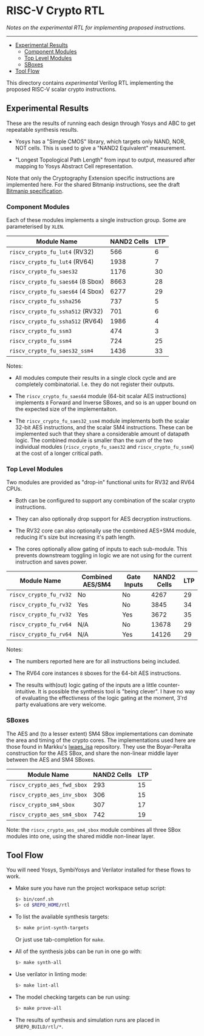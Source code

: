 
# RISC-V Crypto RTL

*Notes on the experimental RTL for implementing proposed instructions.*

---

- [Experimental Results](#Experimental-Results)
  - [Component Modules](#Component-Modules)
  - [Top Level Modules](#Top-Level-Modules)
  - [SBoxes](#SBoxes)
- [Tool Flow](#Tool-Flow)

This directory contains *experimental* Verilog RTL implementing the proposed
RISC-V scalar crypto instructions.

## Experimental Results

These are the results of running each design through Yosys and ABC
to get repeatable synthesis results.

- Yosys has a "Simple CMOS" library, which targets only NAND, NOR, NOT
  cells. This is used to give a "NAND2 Equivalent" measurement.

- "Longest Topological Path Length" from input to output, measured after
  mapping to Yosys Abstract Cell representation.

Note that only the Cryptography Extension specific instructions are
implemented here.
For the shared Bitmanip instructions, see the draft
[Bitmanip specification](https://github.com/riscv/riscv-bitmanip).

### Component Modules

Each of these modules implements a single instruction group.
Some are parameterised by `XLEN`.

Module Name                       | NAND2 Cells | LTP
----------------------------------|-------------|-------------
`riscv_crypto_fu_lut4` (RV32)     |       566   |  6
`riscv_crypto_fu_lut4` (RV64)     |      1938   |  7
`riscv_crypto_fu_saes32`          |      1176   | 30
`riscv_crypto_fu_saes64` (8 Sbox) |      8663   | 28
`riscv_crypto_fu_saes64` (4 Sbox) |      6277   | 29
`riscv_crypto_fu_ssha256`         |       737   |  5
`riscv_crypto_fu_ssha512` (RV32)  |       701   |  6
`riscv_crypto_fu_ssha512` (RV64)  |      1986   |  4
`riscv_crypto_fu_ssm3`            |       474   |  3
`riscv_crypto_fu_ssm4`            |       724   | 25
`riscv_crypto_fu_saes32_ssm4`     |      1436   | 33

Notes:

- All modules compute their results in a single clock cycle and are
  completely combinatorial. I.e. they do not register their outputs.

- The `riscv_crypto_fu_saes64` module (64-bit scalar AES instructions)
  implements `8` Forward and Inverse SBoxes, and so is an upper bound
  on the expected size of the implementaiton.

- The `riscv_crypto_fu_saes32_ssm4` module implements both the scalar
  32-bit AES instructions, and the scalar SM4 instructions.
  These can be implemented such that they share a considerable amount of
  datapath logic.
  The combined module is smaller than the sum of the two individual
  modules (`riscv_crypto_fu_saes32` and `riscv_crypto_fu_ssm4`)
  at the cost of a longer critical path.

### Top Level Modules

Two modules are provided as "drop-in" functional units for
RV32 and RV64 CPUs.

- Both can be configured to support any combination of the
  scalar crypto instructions.

- They can also optionally drop support for AES decryption instructions.

- The RV32 core can also optionally use the combined AES+SM4 module,
  reducing it's size but increasing it's path length.

- The cores optionally allow gating of inputs to each sub-module.
  This prevents downstream toggling in logic we are not using for the current
  instruction and saves power.

Module Name            | Combined AES/SM4 | Gate Inputs | NAND2 Cells | LTP
-----------------------|------------------|-------------|-------------|------
`riscv_crypto_fu_rv32` |        No        |     No      |      4267   | 29
`riscv_crypto_fu_rv32` |       Yes        |     No      |      3845   | 34
`riscv_crypto_fu_rv32` |       Yes        |     Yes     |      3672   | 35
`riscv_crypto_fu_rv64` |       N/A        |     No      |     13678   | 29
`riscv_crypto_fu_rv64` |       N/A        |     Yes     |     14126   | 29

Notes:

- The numbers reported here are for all instructions being included.

- The RV64 core instances `8` sboxes for the 64-bit AES instructions.

- The results with(out) logic gating of the inputs are a little
  counter-intuitive.
  It is possible the synthesis tool is "being clever".
  I have no way of evaluating the effectivness of the logic
  gating at the moment, 3'rd party evaluations are very welcome.


### SBoxes

The AES and (to a lesser extent) SM4 SBox implementations can dominate
the area and timing of the crypto cores.
The implementations used here are those found in
Markku's
[lwaes_isa](https://github.com/mjosaarinen/lwaes_isa/)
repository.
They use the Boyar-Peralta construction for the AES SBox, and
share the non-linear middle layer between the AES and SM4 SBoxes.

Module Name                 | NAND2 Cells | LTP
----------------------------|-------------|---------------
`riscv_crypto_aes_fwd_sbox` | 293         | 15
`riscv_crypto_aes_inv_sbox` | 306         | 15
`riscv_crypto_sm4_sbox`     | 307         | 17
`riscv_crypto_aes_sm4_sbox` | 742         | 19

Note: the `riscv_crypto_aes_sm4_sbox` module combines all three
SBox modules into one, using the shared middle non-linear layer.

## Tool Flow

You will need Yosys, SymbiYosys and Verilator installed for these flows
to work.

- Make sure you have run the project workspace setup script:

  ```sh
  $> bin/conf.sh
  $> cd $REPO_HOME/rtl
  ```

- To list the available synthesis targets:
  ```sh
  $> make print-synth-targets
  ```
  Or just use tab-completion for `make`.
  

- All of the synthesis jobs can be run in one go with:
  ```sh
  $> make synth-all
  ```

- Use verilator in linting mode:
  ```sh
  $> make lint-all
  ```

- The model checking targets can be run using:
  ```sh
  $> make prove-all
  ```

- The results of synthesis and simulation runs are placed in
 `$REPO_BUILD/rtl/*`.


